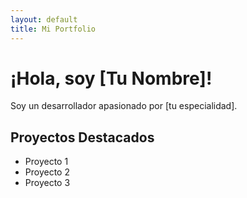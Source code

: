 ```yaml
---
layout: default
title: Mi Portfolio
---
```


# ¡Hola, soy [Tu Nombre]!

Soy un desarrollador apasionado por [tu especialidad].

## Proyectos Destacados

- Proyecto 1
- Proyecto 2
- Proyecto 3
